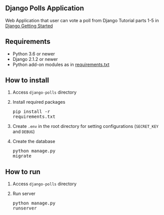 ## Django Polls Application

Web Application that user can vote a poll from Django Tutorial parts 1-5 in [Django Getting Started](https://docs.djangoproject.com/en/2.2/intro/)

## Requirements

* Python 3.6 or newer
* Django 2.1.2 or newer
* Python add-on modules as in [requirements.txt](requirements.txt)

## How to install

1. Access `django-polls` directory

2. Install required packages <pre class=output>pip install -r requirements.txt</pre>

3. Create `.env` in the root directory for setting configurations (`SECRET_KEY` and `DEBUG`)

4. Create the database <pre class=output>python manage.py migrate</pre>

## How to run

1. Access `django-polls` directory

2. Run server <pre class=output>python manage.py runserver</pre>
